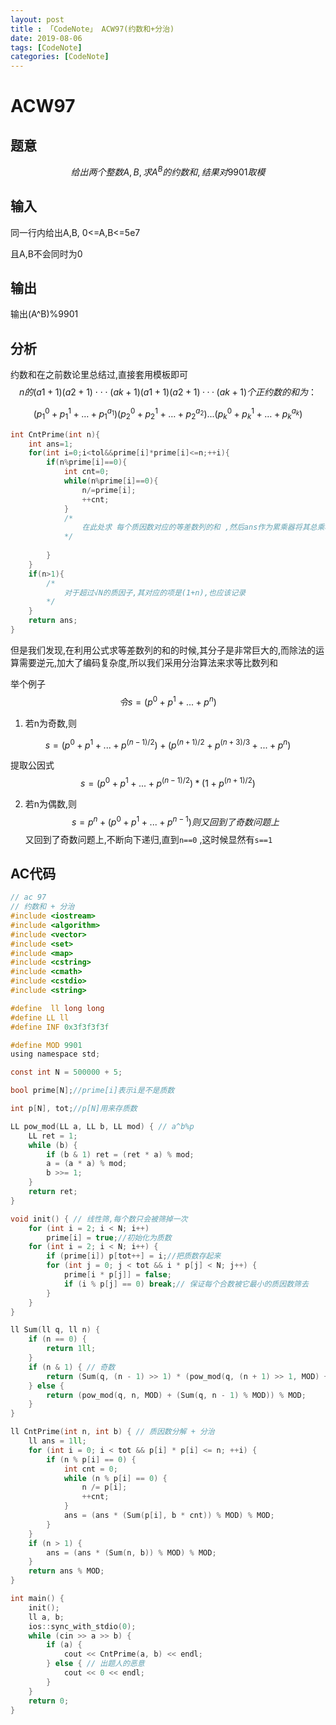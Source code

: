 ```yaml
---
layout: post
title : 「CodeNote」 ACW97(约数和+分治)
date: 2019-08-06
tags: [CodeNote]
categories: [CodeNote]
---
```

# ACW97

## 题意


$$
给出两个整数A,B,求A^B的约数和,结果对9901取模
$$

## 输入

同一行内给出A,B, 0<=A,B<=5e7

且A,B不会同时为0

## 输出

输出(A^B)%9901

## 分析

约数和在之前数论里总结过,直接套用模板即可
$$
n的(a1+1)(a2+1)⋅⋅⋅(ak+1)(a1+1)(a2+1)···(ak+1)个正约数的和为：
$$

$$
(p_1^0+p_1^1+…+p_1^{a_1})(p_2^0+p_2^1+…+p_2^{a_2})...(p_k^0+p_k^1+…+p_k^{a_k})
$$



```c
int CntPrime(int n){
    int ans=1;
    for(int i=0;i<tol&&prime[i]*prime[i]<=n;++i){
        if(n%prime[i]==0){
            int cnt=0;
            while(n%prime[i]==0){
                n/=prime[i];
                ++cnt;
            }
            /*
            	在此处求 每个质因数对应的等差数列的和 ,然后ans作为累乘器将其总乘积记录下来(注意ans初始化为1)
            */
            
        }
    }
    if(n>1){ 
        /*
        	对于超过√N的质因子,其对应的项是(1+n),也应该记录
        */
    }
    return ans;
}

```

但是我们发现,在利用公式求等差数列的和的时候,其分子是非常巨大的,而除法的运算需要逆元,加大了编码复杂度,所以我们采用分治算法来求等比数列和 

举个例子
$$
令s = (p^0+p^1+...+p^n)
$$

1. 若n为奇数,则

$$
s =(p^0+p^1+...+p^{(n-1)/2})+(p^{(n+1)/2}+p^{(n+3)/3}+...+p^{n})
$$

   提取公因式
$$
s =(p^0+p^1+...+p^{(n-1)/2})*(1+p^{(n+1)/2})
$$

2. 若n为偶数,则
   $$
   s = p^n +(p^0+p^1+...+p^{n-1})则又回到了奇数问题上
   $$
   又回到了奇数问题上,不断向下递归,直到```n==0``` ,这时候显然有```s==1``` 

## AC代码

```c
// ac 97
// 约数和 + 分治
#include <iostream>
#include <algorithm>
#include <vector>
#include <set>
#include <map>
#include <cstring>
#include <cmath>
#include <cstdio>
#include <string>

#define  ll long long
#define LL ll
#define INF 0x3f3f3f3f

#define MOD 9901
using namespace std;

const int N = 500000 + 5;

bool prime[N];//prime[i]表示i是不是质数

int p[N], tot;//p[N]用来存质数

LL pow_mod(LL a, LL b, LL mod) { // a^b%p
    LL ret = 1;
    while (b) {
        if (b & 1) ret = (ret * a) % mod;
        a = (a * a) % mod;
        b >>= 1;
    }
    return ret;
}

void init() { // 线性筛,每个数只会被筛掉一次
    for (int i = 2; i < N; i++)
        prime[i] = true;//初始化为质数
    for (int i = 2; i < N; i++) {
        if (prime[i]) p[tot++] = i;//把质数存起来
        for (int j = 0; j < tot && i * p[j] < N; j++) {
            prime[i * p[j]] = false;
            if (i % p[j] == 0) break;// 保证每个合数被它最小的质因数筛去
        }
    }
}

ll Sum(ll q, ll n) {
    if (n == 0) {
        return 1ll;
    }
    if (n & 1) { // 奇数
        return (Sum(q, (n - 1) >> 1) * (pow_mod(q, (n + 1) >> 1, MOD) + 1)) % MOD;
    } else {
        return (pow_mod(q, n, MOD) + (Sum(q, n - 1) % MOD)) % MOD;
    }
}

ll CntPrime(int n, int b) { // 质因数分解 + 分治
    ll ans = 1ll;
    for (int i = 0; i < tot && p[i] * p[i] <= n; ++i) {
        if (n % p[i] == 0) {
            int cnt = 0;
            while (n % p[i] == 0) {
                n /= p[i];
                ++cnt;
            }
            ans = (ans * (Sum(p[i], b * cnt)) % MOD) % MOD;
        }
    }
    if (n > 1) {
        ans = (ans * (Sum(n, b)) % MOD) % MOD;
    }
    return ans % MOD;
}

int main() {
    init();
    ll a, b;
    ios::sync_with_stdio(0);
    while (cin >> a >> b) {
        if (a) {
            cout << CntPrime(a, b) << endl;
        } else { // 出题人的恶意
            cout << 0 << endl;
        }
    }
    return 0;
}
```

